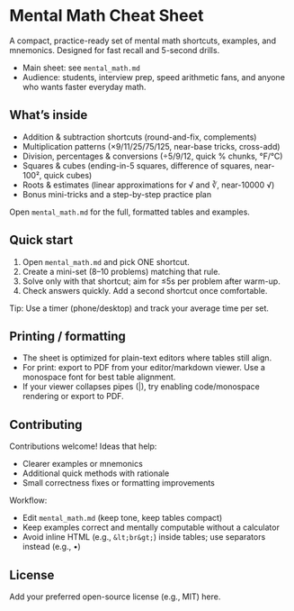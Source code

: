 # Mental Math Cheat Sheet

A compact, practice-ready set of mental math shortcuts, examples, and mnemonics. Designed for fast recall and 5-second drills.

- Main sheet: see `mental_math.md`
- Audience: students, interview prep, speed arithmetic fans, and anyone who wants faster everyday math.

## What’s inside

- Addition & subtraction shortcuts (round-and-fix, complements)
- Multiplication patterns (×9/11/25/75/125, near-base tricks, cross-add)
- Division, percentages & conversions (÷5/9/12, quick % chunks, °F/°C)
- Squares & cubes (ending-in-5 squares, difference of squares, near-100², quick cubes)
- Roots & estimates (linear approximations for √ and ∛, near-10000 √)
- Bonus mini-tricks and a step-by-step practice plan

Open `mental_math.md` for the full, formatted tables and examples.

## Quick start

1) Open `mental_math.md` and pick ONE shortcut.
2) Create a mini-set (8–10 problems) matching that rule.
3) Solve only with that shortcut; aim for ≤5s per problem after warm-up.
4) Check answers quickly. Add a second shortcut once comfortable.

Tip: Use a timer (phone/desktop) and track your average time per set.

## Printing / formatting

- The sheet is optimized for plain-text editors where tables still align.
- For print: export to PDF from your editor/markdown viewer. Use a monospace font for best table alignment.
- If your viewer collapses pipes (|), try enabling code/monospace rendering or export to PDF.

## Contributing

Contributions welcome! Ideas that help:

- Clearer examples or mnemonics
- Additional quick methods with rationale
- Small correctness fixes or formatting improvements

Workflow:

- Edit `mental_math.md` (keep tone, keep tables compact)
- Keep examples correct and mentally computable without a calculator
- Avoid inline HTML (e.g., `&lt;br&gt;`) inside tables; use separators instead (e.g., •)

## License

Add your preferred open-source license (e.g., MIT) here.
